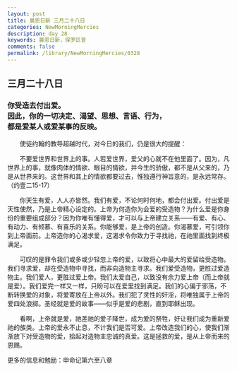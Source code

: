 ```yaml
---
layout: post
title: 晨恩日新 三月二十八日
categories: NewMorningMercies
description: day 28
keywords: 晨恩日新，保罗区普
comments: false
permalink: /library/NewMorningMercies/0328
---
```


## 三月二十八日

### 你受造去付出爱。 <br> 因此，你的一切决定、渴望、思想、言语、行为， <br> 都是爱某人或爱某事的反映。


&emsp;&emsp;使徒约翰的教导超越时代，对今日的我们，仍是很大的提醒：

&emsp;&emsp;不要爱世界和世界上的事。人若爱世界，爱父的心就不在他里面了。因为，凡世界上的事，就像肉体的情欲、眼目的情欲，并今生的骄傲，都不是从父来的，乃是从世界来的。这世界和其上的情欲都要过去，惟独遵行神旨意的，是永远常存。（约壹二15-17）

&emsp;&emsp;你天生有爱，人人亦皆然。我们有爱，不论何时何地，都会付出爱。付出爱是天性使然，乃是上帝精心设定的。上帝为何造你为会爱的受造物？为什么爱是你身份的重要组成部分？因为你唯有懂得爱，才可以与上帝建立关系——有爱、有心、有动力、有倾慕、有喜乐的关系。你能够爱，是上帝的创造。你渴慕爱，可引领你到上帝面前。上帝造你的心渴求爱，这渴求令你致力于寻找祂，在祂里面找到终极满足。

&emsp;&emsp;可叹的是罪令我们或多或少轻忽上帝的爱，以致将心中最大的爱留给受造物。我们寻求爱，却在受造物中寻找，而非向造物主寻求。我们爱受造物，更胜过爱造物主。我们爱人，更胜过爱上帝。我们太爱自己，以致没有余力爱上帝（而上帝就是爱）。我们爱完一样又一样，只盼可以在爱里找到满足。我们的心偏于邪荡，不断转换爱的对象，将爱寄放在上帝以外。我们犯了灵性的奸淫，将唯独属于上帝的爱四处浪掷。圣经就是爱的故事——似乎是爱的悲剧，直到耶稣出现。

&emsp;&emsp;看啊，上帝就是爱，祂差祂的爱子降世，成为爱的祭牲，好让我们成为重新爱祂的族类。上帝的爱永不止息，不计我们是否可爱。上帝改造我们的心，使我们渐渐放下对受造物的爱，拾起对造物主忠诚的真爱。这是拯救的爱，是从上帝而来的恩赐。

更多的信息和勉励：申命记第六至八章